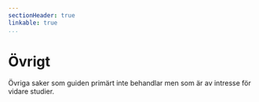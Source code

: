 ```yaml
---
sectionHeader: true
linkable: true
...
```

Övrigt
=======================

Övriga saker som guiden primärt inte behandlar men som är av intresse för vidare studier.
